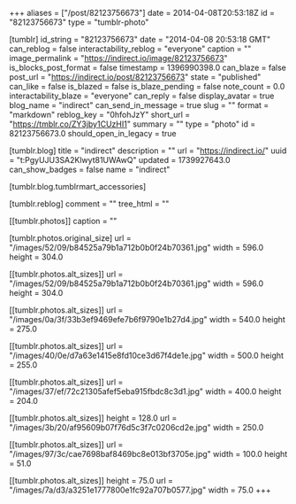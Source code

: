 +++
aliases = ["/post/82123756673"]
date = 2014-04-08T20:53:18Z
id = "82123756673"
type = "tumblr-photo"

[tumblr]
id_string = "82123756673"
date = "2014-04-08 20:53:18 GMT"
can_reblog = false
interactability_reblog = "everyone"
caption = ""
image_permalink = "https://indirect.io/image/82123756673"
is_blocks_post_format = false
timestamp = 1396990398.0
can_blaze = false
post_url = "https://indirect.io/post/82123756673"
state = "published"
can_like = false
is_blazed = false
is_blaze_pending = false
note_count = 0.0
interactability_blaze = "everyone"
can_reply = false
display_avatar = true
blog_name = "indirect"
can_send_in_message = true
slug = ""
format = "markdown"
reblog_key = "0hfohJzY"
short_url = "https://tmblr.co/ZY3jby1CUzHI1"
summary = ""
type = "photo"
id = 82123756673.0
should_open_in_legacy = true

[tumblr.blog]
title = "indirect"
description = ""
url = "https://indirect.io/"
uuid = "t:PgyUJU3SA2Klwyt81UWAwQ"
updated = 1739927643.0
can_show_badges = false
name = "indirect"

[tumblr.blog.tumblrmart_accessories]

[tumblr.reblog]
comment = ""
tree_html = ""

[[tumblr.photos]]
caption = ""

[tumblr.photos.original_size]
url = "/images/52/09/b84525a79b1a712b0b0f24b70361.jpg"
width = 596.0
height = 304.0

[[tumblr.photos.alt_sizes]]
url = "/images/52/09/b84525a79b1a712b0b0f24b70361.jpg"
width = 596.0
height = 304.0

[[tumblr.photos.alt_sizes]]
url = "/images/0a/3f/33b3ef9469efe7b6f9790e1b27d4.jpg"
width = 540.0
height = 275.0

[[tumblr.photos.alt_sizes]]
url = "/images/40/0e/d7a63e1415e8fd10ce3d67f4de1e.jpg"
width = 500.0
height = 255.0

[[tumblr.photos.alt_sizes]]
url = "/images/37/ef/72c21305afef5eba915fbdc8c3d1.jpg"
width = 400.0
height = 204.0

[[tumblr.photos.alt_sizes]]
height = 128.0
url = "/images/3b/20/af95609b07f76d5c3f7c0206cd2e.jpg"
width = 250.0

[[tumblr.photos.alt_sizes]]
url = "/images/97/3c/cae7698baf8469bc8e013bf3705e.jpg"
width = 100.0
height = 51.0

[[tumblr.photos.alt_sizes]]
height = 75.0
url = "/images/7a/d3/a3251e1777800e1fc92a707b0577.jpg"
width = 75.0
+++
